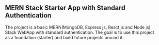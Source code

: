 ## MERN Stack Starter App with Standard Authentication

The project is a basic MERN(MongoDB, Express js, React js and Node js) Stack WebApp with standard authentication. The goal is to use this project as a foundation (starter) and build future projects around it.